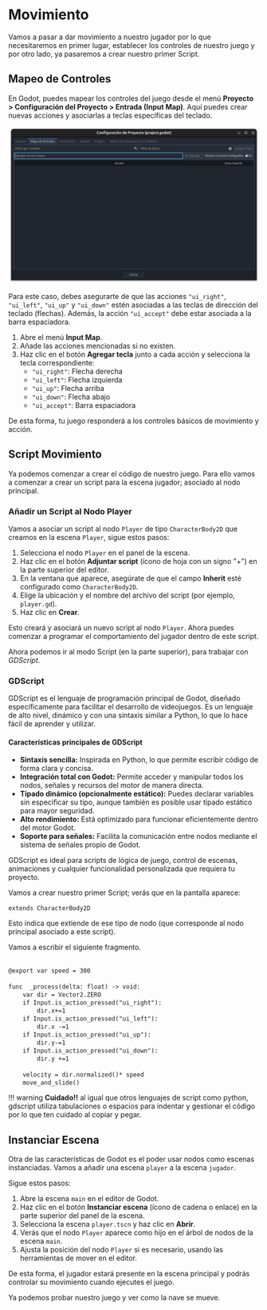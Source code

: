 # Movimiento

Vamos a pasar a dar movimiento a nuestro jugador por lo que necesitaremos en primer lugar, establecer los controles de nuestro juego y por otro lado, ya pasaremos a crear nuestro primer Script.

## Mapeo de Controles

En Godot, puedes mapear los controles del juego desde el menú **Proyecto > Configuración del Proyecto > Entrada (Input Map)**. Aquí puedes crear nuevas acciones y asociarlas a teclas específicas del teclado.

![mapeo](img/config.png)

Para este caso, debes asegurarte de que las acciones `"ui_right"`, `"ui_left"`, `"ui_up"` y `"ui_down"` estén asociadas a las teclas de dirección del teclado (flechas). Además, la acción `"ui_accept"` debe estar asociada a la barra espaciadora.

1. Abre el menú **Input Map**.
2. Añade las acciones mencionadas si no existen.
3. Haz clic en el botón **Agregar tecla** junto a cada acción y selecciona la tecla correspondiente:
    - `"ui_right"`: Flecha derecha
    - `"ui_left"`: Flecha izquierda
    - `"ui_up"`: Flecha arriba
    - `"ui_down"`: Flecha abajo
    - `"ui_accept"`: Barra espaciadora

De esta forma, tu juego responderá a los controles básicos de movimiento y acción.

## Script Movimiento

Ya podemos comenzar a crear el código de nuestro juego. Para ello vamos a comenzar a crear un script para la escena jugador; asociado al nodo principal.

### Añadir un Script al Nodo Player

Vamos a asociar un script al nodo `Player` de tipo `CharacterBody2D` que creamos en la escena `Player`, sigue estos pasos:

1. Selecciona el nodo `Player` en el panel de la escena.
2. Haz clic en el botón **Adjuntar script** (ícono de hoja con un signo "+") en la parte superior del editor.
3. En la ventana que aparece, asegúrate de que el campo **Inherit** esté configurado como `CharacterBody2D`.
4. Elige la ubicación y el nombre del archivo del script (por ejemplo, `player.gd`).
5. Haz clic en **Crear**.

Esto creará y asociará un nuevo script al nodo `Player`. Ahora puedes comenzar a programar el comportamiento del jugador dentro de este script.

Ahora podemos ir al modo Script (en la parte superior), para trabajar con _GDScript_.

### GDScript

GDScript es el lenguaje de programación principal de Godot, diseñado específicamente para facilitar el desarrollo de videojuegos. Es un lenguaje de alto nivel, dinámico y con una sintaxis similar a Python, lo que lo hace fácil de aprender y utilizar.

#### Características principales de GDScript

- **Sintaxis sencilla:** Inspirada en Python, lo que permite escribir código de forma clara y concisa.
- **Integración total con Godot:** Permite acceder y manipular todos los nodos, señales y recursos del motor de manera directa.
- **Tipado dinámico (opcionalmente estático):** Puedes declarar variables sin especificar su tipo, aunque también es posible usar tipado estático para mayor seguridad.
- **Alto rendimiento:** Está optimizado para funcionar eficientemente dentro del motor Godot.
- **Soporte para señales:** Facilita la comunicación entre nodos mediante el sistema de señales propio de Godot.

GDScript es ideal para scripts de lógica de juego, control de escenas, animaciones y cualquier funcionalidad personalizada que requiera tu proyecto.

Vamos a crear nuestro primer Script; verás que en la pantalla aparece:

```gdscript
extends CharacterBody2D
```

Esto indica que extiende de ese tipo de nodo (que corresponde al nodo principal asociado a este script).

Vamos a escribir el siguiente fragmento.

```gdscript

@export var speed = 300

func  _process(delta: float) -> void:
	var dir = Vector2.ZERO
	if Input.is_action_pressed("ui_right"):
		dir.x+=1
	if Input.is_action_pressed("ui_left"):
		dir.x -=1
	if Input.is_action_pressed("ui_up"):
		dir.y-=1
	if Input.is_action_pressed("ui_down"):
		dir.y +=1
		
	velocity = dir.normalized()* speed
	move_and_slide()

```

!!! warning
    **Cuidado!!** al igual que otros lenguajes de script como python, gdscript utiliza tabulaciones o espacios para indentar y gestionar el código por lo que ten cuidado al copiar y pegar.


## Instanciar Escena

Otra de las características de Godot es el poder usar nodos como escenas instanciadas. Vamos a añadir una escena ```player``` a la escena ```jugador```.

Sigue estos pasos:

1. Abre la escena `main` en el editor de Godot.
2. Haz clic en el botón **Instanciar escena** (ícono de cadena o enlace) en la parte superior del panel de la escena.
3. Selecciona la escena `player.tscn` y haz clic en **Abrir**.
4. Verás que el nodo `Player` aparece como hijo en el árbol de nodos de la escena `main`.
5. Ajusta la posición del nodo `Player` si es necesario, usando las herramientas de mover en el editor.

De esta forma, el jugador estará presente en la escena principal y podrás controlar su movimiento cuando ejecutes el juego.

Ya podemos probar nuestro juego y ver como la nave se mueve.